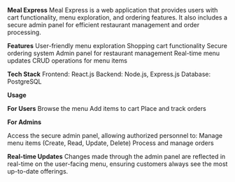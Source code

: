 **Meal Express**
Meal Express is a web application that provides users with cart functionality, menu exploration, and ordering features. It also includes a secure admin panel for efficient restaurant management and order processing.

**Features**
  User-friendly menu exploration
  Shopping cart functionality
  Secure ordering system
  Admin panel for restaurant management
  Real-time menu updates
  CRUD operations for menu items

**Tech Stack**
  Frontend: React.js
  Backend: Node.js, Express.js
  Database: PostgreSQL

**Usage**

**For Users**
  Browse the menu
  Add items to cart
  Place and track orders

**For Admins**

  Access the secure admin panel, allowing authorized personnel to:
    Manage menu items (Create, Read, Update, Delete)
    Process and manage orders

**Real-time Updates**
  Changes made through the admin panel are reflected in real-time on the user-facing menu, ensuring customers always see the most up-to-date offerings.
